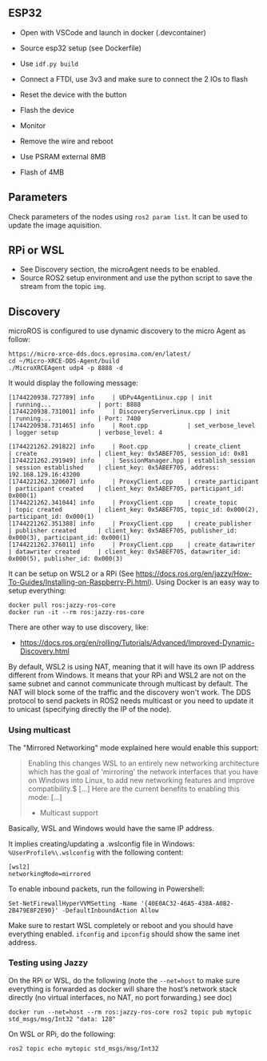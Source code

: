## ESP32

- Open with VSCode and launch in docker (.devcontainer)
- Source esp32 setup (see Dockerfile)
- Use `idf.py build`
- Connect a FTDI, use 3v3 and make sure to connect the 2 IOs to flash
- Reset the device with the button
- Flash the device
- Monitor
- Remove the wire and reboot

- Use PSRAM external 8MB
- Flash of 4MB

## Parameters

Check parameters of the nodes using `ros2 param list`.
It can be used to update the image aquisition.

## RPi or WSL

- See Discovery section, the microAgent needs to be enabled.
- Source ROS2 setup environment and use the python script to save the 
  stream from the topic `img`.

## Discovery

microROS is configured to use dynamic discovery to the micro Agent as follow:
```
https://micro-xrce-dds.docs.eprosima.com/en/latest/
cd ~/Micro-XRCE-DDS-Agent/build
./MicroXRCEAgent udp4 -p 8888 -d
```

It would display the following message:
```
[1744220938.727789] info     | UDPv4AgentLinux.cpp | init                     | running...             | port: 8888
[1744220938.731001] info     | DiscoveryServerLinux.cpp | init                     | running...             | Port: 7400
[1744220938.731465] info     | Root.cpp           | set_verbose_level        | logger setup           | verbose_level: 4

[1744221262.291822] info     | Root.cpp           | create_client            | create                 | client_key: 0x5ABEF705, session_id: 0x81
[1744221262.291949] info     | SessionManager.hpp | establish_session        | session established    | client_key: 0x5ABEF705, address: 192.168.129.16:43200
[1744221262.320607] info     | ProxyClient.cpp    | create_participant       | participant created    | client_key: 0x5ABEF705, participant_id: 0x000(1)
[1744221262.341044] info     | ProxyClient.cpp    | create_topic             | topic created          | client_key: 0x5ABEF705, topic_id: 0x000(2), participant_id: 0x000(1)
[1744221262.351388] info     | ProxyClient.cpp    | create_publisher         | publisher created      | client_key: 0x5ABEF705, publisher_id: 0x000(3), participant_id: 0x000(1)
[1744221262.376011] info     | ProxyClient.cpp    | create_datawriter        | datawriter created     | client_key: 0x5ABEF705, datawriter_id: 0x000(5), publisher_id: 0x000(3)
```


It can be setup on WSL2 or a RPi (See https://docs.ros.org/en/jazzy/How-To-Guides/Installing-on-Raspberry-Pi.html).
Using Docker is an easy way to setup everything:
```
docker pull ros:jazzy-ros-core
docker run -it --rm ros:jazzy-ros-core
```

There are other way to use discovery, like:
- https://docs.ros.org/en/rolling/Tutorials/Advanced/Improved-Dynamic-Discovery.html


By default, WSL2 is using NAT, meaning that it will have its own IP address
different from Windows. It means that your RPi and WSL2 are not on the same
subnet and cannot communicate through multicast by default.
The NAT will block some of the traffic and the discovery won't work.
The DDS protocol to send packets in ROS2 needs multicast or you need to
update it to unicast (specifying directly the IP of the node).

### Using multicast

The "Mirrored Networking" mode explained here would enable this support:

> Enabling this changes WSL to an entirely new networking architecture which
> has the goal of 'mirroring' the network interfaces that you have on Windows
> into Linux, to add new networking features and improve compatibility.$
> [...]
> Here are the current benefits to enabling this mode:
> [...]
> - Multicast support

Basically, WSL and Windows would have the same IP address.

It implies creating/updating a .wslconfig file in Windows: `%UserProfile%\.wslconfig`
with the following content:

```
[wsl2]
networkingMode=mirrored
```

To enable inbound packets, run the following in Powershell:

`Set-NetFirewallHyperVVMSetting -Name '{40E0AC32-46A5-438A-A0B2-2B479E8F2E90}' -DefaultInboundAction Allow`

Make sure to restart WSL completely or reboot and you should have everything enabled.
`ifconfig` and `ipconfig` should show the same inet address.


### Testing using Jazzy

On the RPi or WSL, do the following (note the `--net=host` to make sure everything
is forwarded as docker will share the host’s network stack directly
(no virtual interfaces, no NAT, no port forwarding.) see doc)

```
docker run --net=host --rm ros:jazzy-ros-core ros2 topic pub mytopic std_msgs/msg/Int32 "data: 128"
```

On WSL or RPi, do the following:

```
ros2 topic echo mytopic std_msgs/msg/Int32
```